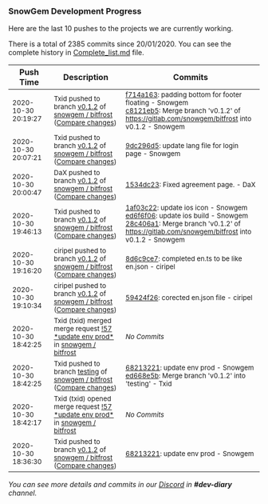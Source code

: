 
### SnowGem Development Progress

Here are the last 10 pushes to the projects we are currently working.

There is a total of 2385 commits since 20/01/2020. You can see the complete history in
 [Complete_list.md](Complete_list.md) file.

| Push Time | Description | Commits |
| --- | --- | --- |
| <sub>2020-10-30 20:19:27</sub> | <sub>Txid pushed to branch [v0\.1\.2](https://gitlab.com/snowgem/bitfrost/commits/v0.1.2) of [snowgem / bitfrost](https://gitlab.com/snowgem/bitfrost) ([Compare changes](https://gitlab.com/snowgem/bitfrost/compare/9dc296d59cfb473164ddca7a17125708f6dca0b3...c8121eb5d3554b10d313b141b682d31536e3df54))</sub> | <sub>[f714a163](https://gitlab.com/snowgem/bitfrost/-/commit/f714a163bdfecd1af22ed2c6747ecac4bf65d387): padding bottom for footer floating - Snowgem<br>[c8121eb5](https://gitlab.com/snowgem/bitfrost/-/commit/c8121eb5d3554b10d313b141b682d31536e3df54): Merge branch 'v0.1.2' of https://gitlab.com/snowgem/bitfrost into v0.1.2 - Snowgem</sub> |
| <sub>2020-10-30 20:07:21</sub> | <sub>Txid pushed to branch [v0\.1\.2](https://gitlab.com/snowgem/bitfrost/commits/v0.1.2) of [snowgem / bitfrost](https://gitlab.com/snowgem/bitfrost) ([Compare changes](https://gitlab.com/snowgem/bitfrost/compare/1534dc23b6e55df3e525656e6b3dd824b790f50e...9dc296d59cfb473164ddca7a17125708f6dca0b3))</sub> | <sub>[9dc296d5](https://gitlab.com/snowgem/bitfrost/-/commit/9dc296d59cfb473164ddca7a17125708f6dca0b3): update lang file for login page - Snowgem</sub> |
| <sub>2020-10-30 20:00:47</sub> | <sub>DaX pushed to branch [v0\.1\.2](https://gitlab.com/snowgem/bitfrost/commits/v0.1.2) of [snowgem / bitfrost](https://gitlab.com/snowgem/bitfrost) ([Compare changes](https://gitlab.com/snowgem/bitfrost/compare/28c406a17067e82d440468ec3423acc39ac6f378...1534dc23b6e55df3e525656e6b3dd824b790f50e))</sub> | <sub>[1534dc23](https://gitlab.com/snowgem/bitfrost/-/commit/1534dc23b6e55df3e525656e6b3dd824b790f50e): Fixed agreement page. - DaX</sub> |
| <sub>2020-10-30 19:46:13</sub> | <sub>Txid pushed to branch [v0\.1\.2](https://gitlab.com/snowgem/bitfrost/commits/v0.1.2) of [snowgem / bitfrost](https://gitlab.com/snowgem/bitfrost) ([Compare changes](https://gitlab.com/snowgem/bitfrost/compare/8d6c9ce768254fda527d365f02cc55f388ffcf4a...28c406a17067e82d440468ec3423acc39ac6f378))</sub> | <sub>[1af03c22](https://gitlab.com/snowgem/bitfrost/-/commit/1af03c22e09649024b81e98ace4869254ef71ee5): update ios icon - Snowgem<br>[ed6f6f06](https://gitlab.com/snowgem/bitfrost/-/commit/ed6f6f0612ce93a729c747c2a3798f8b16595683): update ios build - Snowgem<br>[28c406a1](https://gitlab.com/snowgem/bitfrost/-/commit/28c406a17067e82d440468ec3423acc39ac6f378): Merge branch 'v0.1.2' of https://gitlab.com/snowgem/bitfrost into v0.1.2 - Snowgem</sub> |
| <sub>2020-10-30 19:16:20</sub> | <sub>ciripel pushed to branch [v0\.1\.2](https://gitlab.com/snowgem/bitfrost/commits/v0.1.2) of [snowgem / bitfrost](https://gitlab.com/snowgem/bitfrost) ([Compare changes](https://gitlab.com/snowgem/bitfrost/compare/59424f264b9703a91a544670d53d2996d6bea385...8d6c9ce768254fda527d365f02cc55f388ffcf4a))</sub> | <sub>[8d6c9ce7](https://gitlab.com/snowgem/bitfrost/-/commit/8d6c9ce768254fda527d365f02cc55f388ffcf4a): completed en.ts to be like en.json - ciripel</sub> |
| <sub>2020-10-30 19:10:34</sub> | <sub>ciripel pushed to branch [v0\.1\.2](https://gitlab.com/snowgem/bitfrost/commits/v0.1.2) of [snowgem / bitfrost](https://gitlab.com/snowgem/bitfrost) ([Compare changes](https://gitlab.com/snowgem/bitfrost/compare/6821322126f4bb8a7d1a2f14a5e7f22b5b397a36...59424f264b9703a91a544670d53d2996d6bea385))</sub> | <sub>[59424f26](https://gitlab.com/snowgem/bitfrost/-/commit/59424f264b9703a91a544670d53d2996d6bea385): corected en.json file - ciripel</sub> |
| <sub>2020-10-30 18:42:25</sub> | <sub>Txid (txid) merged merge request [\!57 \*update env prod\*](https://gitlab.com/snowgem/bitfrost/-/merge_requests/57) in [snowgem / bitfrost](https://gitlab.com/snowgem/bitfrost)</sub> | <sub>_No Commits_</sub> |
| <sub>2020-10-30 18:42:25</sub> | <sub>Txid pushed to branch [testing](https://gitlab.com/snowgem/bitfrost/commits/testing) of [snowgem / bitfrost](https://gitlab.com/snowgem/bitfrost) ([Compare changes](https://gitlab.com/snowgem/bitfrost/compare/12886553c84dacee09f1f0c63a5125702210da14...ed668e5bfd5ff0760bf8a30e923aaa2ea775dc32))</sub> | <sub>[68213221](https://gitlab.com/snowgem/bitfrost/-/commit/6821322126f4bb8a7d1a2f14a5e7f22b5b397a36): update env prod - Snowgem<br>[ed668e5b](https://gitlab.com/snowgem/bitfrost/-/commit/ed668e5bfd5ff0760bf8a30e923aaa2ea775dc32): Merge branch 'v0.1.2' into 'testing' - Txid</sub> |
| <sub>2020-10-30 18:42:17</sub> | <sub>Txid (txid) opened merge request [\!57 \*update env prod\*](https://gitlab.com/snowgem/bitfrost/-/merge_requests/57) in [snowgem / bitfrost](https://gitlab.com/snowgem/bitfrost)</sub> | <sub>_No Commits_</sub> |
| <sub>2020-10-30 18:36:30</sub> | <sub>Txid pushed to branch [v0\.1\.2](https://gitlab.com/snowgem/bitfrost/commits/v0.1.2) of [snowgem / bitfrost](https://gitlab.com/snowgem/bitfrost) ([Compare changes](https://gitlab.com/snowgem/bitfrost/compare/2be8ec70a9a93f079e761072b83ea48962e0a8bd...6821322126f4bb8a7d1a2f14a5e7f22b5b397a36))</sub> | <sub>[68213221](https://gitlab.com/snowgem/bitfrost/-/commit/6821322126f4bb8a7d1a2f14a5e7f22b5b397a36): update env prod - Snowgem</sub> |

_You can see more details and commits in our [Discord](https://discord.gg/zumGnbg) in **#dev-diary** channel._
